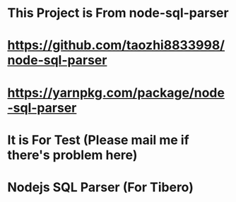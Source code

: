 # This Project is From node-sql-parser
# https://github.com/taozhi8833998/node-sql-parser
# https://yarnpkg.com/package/node-sql-parser

# It is For Test (Please mail me if there's problem here)
# Nodejs SQL Parser (For Tibero)